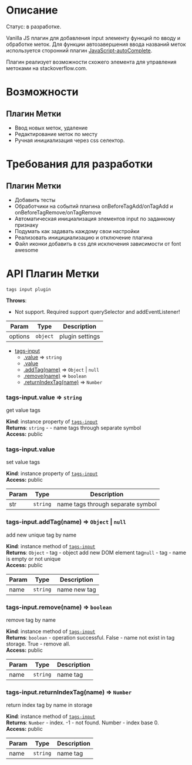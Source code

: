 # Описание
Статус: в разработке.

Vanilla JS плагин для добавления input элементу функций по вводу и обработке меток.
Для функции автозавершения ввода названий меток используется сторонний
плагин [JavaScript-autoComplete](https://github.com/Pixabay/JavaScript-autoComplete).

Плагин реализует возможности схожего элемента для управления метоками на stackoverflow.com.

# Возможности
## Плагин Метки
* Ввод новых меток, удаление
* Редактирование меток по месту
* Ручная инициализация через css селектор.

# Требования для разработки
## Плагин Метки
* Добавить тесты
* Обработчики на событий плагина onBeforeTagAdd/onTagAdd и onBeforeTagRemove/onTagRemove
* Автоматическая инициализация элементов input по заданному признаку
* Подумать как задавать каждому свои настройки
* Реализовать иницициализацию и отключение плагина
* Файл иконки добавить в css для исключения зависимости от font awesome

# API Плагин Метки
    tags input plugin

**Throws**:

- Not support. Required support querySelector and addEventListener!


| Param | Type | Description |
| --- | --- | --- |
| options | <code>object</code> | plugin settings |


* [tags-input](#module_tags-input)
    * [.value](#module_tags-input+value) ⇒ <code>string</code>
    * [.value](#module_tags-input+value)
    * [.addTag(name)](#module_tags-input+addTag) ⇒ <code>Object</code> &#124; <code>null</code>
    * [.remove(name)](#module_tags-input+remove) ⇒ <code>boolean</code>
    * [.returnIndexTag(name)](#module_tags-input+returnIndexTag) ⇒ <code>Number</code>

<a name="module_tags-input+value"></a>
### tags-input.value ⇒ <code>string</code>
get value tags

**Kind**: instance property of <code>[tags-input](#module_tags-input)</code>  
**Returns**: <code>string</code> - - name tags through separate symbol  
**Access:** public  
<a name="module_tags-input+value"></a>
### tags-input.value
set value tags

**Kind**: instance property of <code>[tags-input](#module_tags-input)</code>  
**Access:** public  

| Param | Type | Description |
| --- | --- | --- |
| str | <code>string</code> | name tags through separate symbol |

<a name="module_tags-input+addTag"></a>
### tags-input.addTag(name) ⇒ <code>Object</code> &#124; <code>null</code>
add new unique tag by name

**Kind**: instance method of <code>[tags-input](#module_tags-input)</code>  
**Returns**: <code>Object</code> - tag - object add new DOM element tag<code>null</code> - tag - name is empty or not unique  
**Access:** public  

| Param | Type | Description |
| --- | --- | --- |
| name | <code>string</code> | name new tag |

<a name="module_tags-input+remove"></a>
### tags-input.remove(name) ⇒ <code>boolean</code>
remove tag by name

**Kind**: instance method of <code>[tags-input](#module_tags-input)</code>  
**Returns**: <code>boolean</code> - operation successful. False - name not exist in tag storage. True - remove all.  
**Access:** public  

| Param | Type | Description |
| --- | --- | --- |
| name | <code>string</code> | name tag |

<a name="module_tags-input+returnIndexTag"></a>
### tags-input.returnIndexTag(name) ⇒ <code>Number</code>
return index tag by name in storage

**Kind**: instance method of <code>[tags-input](#module_tags-input)</code>  
**Returns**: <code>Number</code> - index. -1 - not found. Number - index base 0.  
**Access:** public  

| Param | Type | Description |
| --- | --- | --- |
| name | <code>string</code> | name tag |

